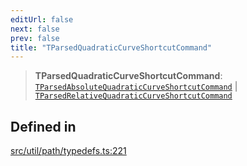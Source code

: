 ```yaml
---
editUrl: false
next: false
prev: false
title: "TParsedQuadraticCurveShortcutCommand"
---
```


> **TParsedQuadraticCurveShortcutCommand**: [`TParsedAbsoluteQuadraticCurveShortcutCommand`](/api/namespaces/util/type-aliases/tparsedabsolutequadraticcurveshortcutcommand/) \| [`TParsedRelativeQuadraticCurveShortcutCommand`](/api/namespaces/util/type-aliases/tparsedrelativequadraticcurveshortcutcommand/)

## Defined in

[src/util/path/typedefs.ts:221](https://github.com/fabricjs/fabric.js/blob/a0b4adf41e0a1fd81824114cedd4c32bfb8cac25/src/util/path/typedefs.ts#L221)
